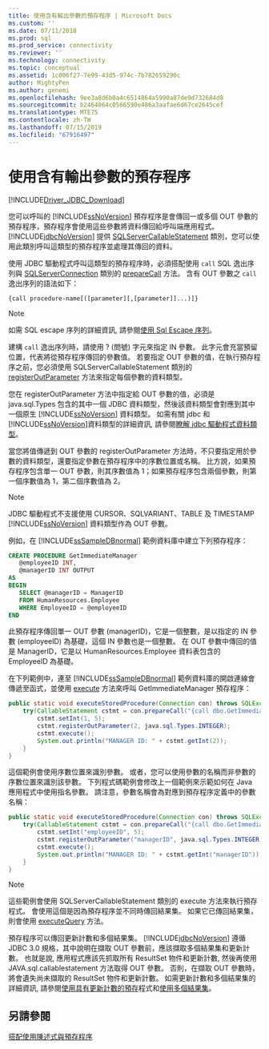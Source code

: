 ```yaml
---
title: 使用含有輸出參數的預存程序 | Microsoft Docs
ms.custom: ''
ms.date: 07/11/2018
ms.prod: sql
ms.prod_service: connectivity
ms.reviewer: ''
ms.technology: connectivity
ms.topic: conceptual
ms.assetid: 1c006f27-7e99-43d5-974c-7b782659290c
author: MightyPen
ms.author: genemi
ms.openlocfilehash: 9ee3a8d6b0a4c6514864a5990a87de9d732684d8
ms.sourcegitcommit: b2464064c0566590e486a3aafae6d67ce2645cef
ms.translationtype: MTE75
ms.contentlocale: zh-TW
ms.lasthandoff: 07/15/2019
ms.locfileid: "67916497"
---
```

# <a name="using-a-stored-procedure-with-output-parameters"></a>使用含有輸出參數的預存程序

[!INCLUDE[Driver_JDBC_Download](../../includes/driver_jdbc_download.md)]

您可以呼叫的 [!INCLUDE[ssNoVersion](../../includes/ssnoversion-md.md)] 預存程序是會傳回一或多個 OUT 參數的預存程序，預存程序會使用這些參數將資料傳回給呼叫端應用程式。 [!INCLUDE[jdbcNoVersion](../../includes/jdbcnoversion_md.md)] 提供 [SQLServerCallableStatement](../../connect/jdbc/reference/sqlservercallablestatement-class.md) 類別，您可以使用此類別呼叫這類型的預存程序並處理其傳回的資料。

使用 JDBC 驅動程式呼叫這類型的預存程序時，必須搭配使用 `call` SQL 逸出序列與 [SQLServerConnection](../../connect/jdbc/reference/sqlserverconnection-class.md) 類別的 [prepareCall](../../connect/jdbc/reference/preparecall-method-sqlserverconnection.md) 方法。 含有 OUT 參數之 `call` 逸出序列的語法如下：

`{call procedure-name[([parameter][,[parameter]]...)]}`

> [!NOTE]  
> 如需 SQL escape 序列的詳細資訊, 請參閱[使用 Sql Escape 序列](../../connect/jdbc/using-sql-escape-sequences.md)。

建構 `call` 逸出序列時，請使用 ? (問號) 字元來指定 IN 參數。 此字元會充當預留位置，代表將從預存程序傳回的參數值。 若要指定 OUT 參數的值，在執行預存程序之前，您必須使用 SQLServerCallableStatement 類別的 [registerOutParameter](../../connect/jdbc/reference/registeroutparameter-method-sqlservercallablestatement.md) 方法來指定每個參數的資料類型。

您在 registerOutParameter 方法中指定給 OUT 參數的值，必須是 java.sql.Types 包含的其中一個 JDBC 資料類型，然後該資料類型會對應到其中一個原生 [!INCLUDE[ssNoVersion](../../includes/ssnoversion-md.md)] 資料類型。 如需有關 jdbc 和[!INCLUDE[ssNoVersion](../../includes/ssnoversion-md.md)]資料類型的詳細資訊, 請參閱[瞭解 jdbc 驅動程式資料類型](../../connect/jdbc/understanding-the-jdbc-driver-data-types.md)。

當您將值傳遞到 OUT 參數的 registerOutParameter 方法時，不只要指定用於參數的資料類型，還要指定參數在預存程序中的序數位置或名稱。 比方說，如果預存程序包含單一 OUT 參數，則其序數值為 1；如果預存程序包含兩個參數，則第一個序數值為 1，第二個序數值為 2。

> [!NOTE]  
> JDBC 驅動程式不支援使用 CURSOR、SQLVARIANT、TABLE 及 TIMESTAMP [!INCLUDE[ssNoVersion](../../includes/ssnoversion-md.md)] 資料類型作為 OUT 參數。

例如，在 [!INCLUDE[ssSampleDBnormal](../../includes/sssampledbnormal_md.md)] 範例資料庫中建立下列預存程序：

```sql
CREATE PROCEDURE GetImmediateManager  
   @employeeID INT,  
   @managerID INT OUTPUT  
AS  
BEGIN  
   SELECT @managerID = ManagerID
   FROM HumanResources.Employee
   WHERE EmployeeID = @employeeID  
END
```

此預存程序傳回單一 OUT 參數 (managerID)，它是一個整數，是以指定的 IN 參數 (employeeID) 為基礎，這個 IN 參數也是一個整數。 在 OUT 參數中傳回的值是 ManagerID，它是以 HumanResources.Employee 資料表包含的 EmployeeID 為基礎。

在下列範例中，連至 [!INCLUDE[ssSampleDBnormal](../../includes/sssampledbnormal_md.md)] 範例資料庫的開啟連線會傳遞至函式，並使用 [execute](../../connect/jdbc/reference/execute-method-sqlserverstatement.md) 方法來呼叫 GetImmediateManager 預存程序：

```java
public static void executeStoredProcedure(Connection con) throws SQLException {  
    try(CallableStatement cstmt = con.prepareCall("{call dbo.GetImmediateManager(?, ?)}");) {  
        cstmt.setInt(1, 5);  
        cstmt.registerOutParameter(2, java.sql.Types.INTEGER);  
        cstmt.execute();  
        System.out.println("MANAGER ID: " + cstmt.getInt(2));  
    }  
}
```

這個範例會使用序數位置來識別參數。 或者，您可以使用參數的名稱而非參數的序數位置來識別該參數。 下列程式碼範例會修改上一個範例來示範如何在 Java 應用程式中使用指名參數。 請注意，參數名稱會為對應到預存程序定義中的參數名稱：

```java
public static void executeStoredProcedure(Connection con) throws SQLException {  
    try(CallableStatement cstmt = con.prepareCall("{call dbo.GetImmediateManager(?, ?)}"); ) {  
        cstmt.setInt("employeeID", 5);  
        cstmt.registerOutParameter("managerID", java.sql.Types.INTEGER);  
        cstmt.execute();  
        System.out.println("MANAGER ID: " + cstmt.getInt("managerID"));  
    }  
}
```

> [!NOTE]  
> 這些範例會使用 SQLServerCallableStatement 類別的 execute 方法來執行預存程式。 會使用這個是因為預存程序並不同時傳回結果集。 如果它已傳回結果集，則會使用 [executeQuery](../../connect/jdbc/reference/executequery-method-sqlserverstatement.md) 方法。

預存程序可以傳回更新計數和多個結果集。 [!INCLUDE[jdbcNoVersion](../../includes/jdbcnoversion_md.md)] 遵循 JDBC 3.0 規格，其中說明在擷取 OUT 參數前，應該擷取多個結果集和更新計數。 也就是說, 應用程式應該先抓取所有 ResultSet 物件和更新計數, 然後再使用 JAVA.sql.callablestatement 方法取得 OUT 參數。 否則，在擷取 OUT 參數時，將會遺失尚未擷取的 ResultSet 物件和更新計數。 如需更新計數和多個結果集的詳細資訊, 請參閱[使用具有更新計數的預存](../../connect/jdbc/using-a-stored-procedure-with-an-update-count.md)程式和[使用多個結果集](../../connect/jdbc/using-multiple-result-sets.md)。

## <a name="see-also"></a>另請參閱

[搭配使用陳述式與預存程序](../../connect/jdbc/using-statements-with-stored-procedures.md)
